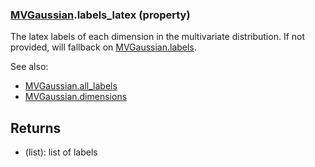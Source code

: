 ### [MVGaussian](MVGaussian.md).labels_latex (property)




The latex labels of each dimension in the multivariate distribution.
If not provided, will fallback on [MVGaussian.labels](MVGaussian.labels.md).

See also:

* [MVGaussian.all_labels](MVGaussian.all_labels.md)
* [MVGaussian.dimensions](MVGaussian.dimensions.md)

Returns
---------
* (list): list of labels

